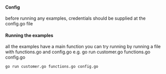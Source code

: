 #### Config
before running any examples, credentials should be supplied at the config.go file

#### Running the examples
all the examples have a main function you can try running by running a file with functions.go and config.go
e.g. go run customer.go functions.go config.go
````
go run customer.go functions.go config.go
````
